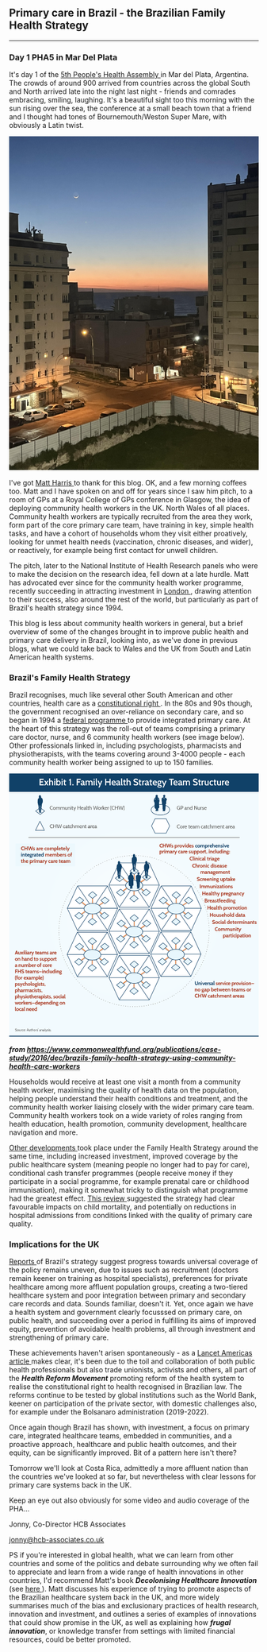 ## Primary care in Brazil - the Brazilian Family Health Strategy

---

### Day 1 PHA5 in Mar Del Plata

It's day 1 of the <a href="https://phmovement.org/pha5"> 5th People's Health Assembly <a/> in Mar del Plata, Argentina. The crowds of around 900 arrived from countries across the global South and North arrived late into the night last night - friends and comrades embracing, smiling, laughing. It's a beautiful sight too this morning with the sun rising over the sea, the conference at a small beach town that a friend and I thought had tones of Bournemouth/Weston Super Mare, with obviously a Latin twist.

![Mar Del Plata sunrise](/assets/mdp_sunrise.jpg)

I've got <a href ="https://www.imperial.ac.uk/people/m.harris"> Matt Harris <a/> to thank for this blog. OK, and a few morning coffees too. Matt and I have spoken on and off for years since I saw him pitch, to a room of GPs at a Royal College of GPs conference in Glasgow, the idea of deploying community health workers in the UK. North Wales of all places. Community health workers are typically recruited from the area they work, form part of the core primary care team, have training in key, simple health tasks, and have a cohort of households whom they visit either proatively, looking for unmet health needs (vaccination, chronic diseases, and wider), or reactively, for example being first contact for unwell children.

The pitch, later to the National Institute of Health Research panels who were to make the decision on the research idea, fell down at a late hurdle. Matt has advocated ever since for the community health worker programme, recently succeeding in attracting investment in <a href="https://www.newlocal.org.uk/articles/community-health-workers/"> London <a/>, drawing attention to their success, also around the rest of the world, but particularly as part of Brazil's health strategy since 1994.

This blog is less about community health workers in general, but a brief overview of some of the changes brought in to improve public health and primary care delivery in Brazil, looking into, as we've done in previous blogs, what we could take back to Wales and the UK from South and Latin American health systems.

### Brazil's Family Health Strategy

Brazil recognises, much like several other South American and other countries, health care as a <a href="https://histecon.fas.harvard.edu/climate-loss/brazil/index.html#:~:text=This%20right%20is%20unambiguously%20outlined,and%20equal%20access%20to%20all"> constitutional right <a/>. In the 80s and 90s though, the government recognised an over-reliance on secondary care, and so began in 1994 a <a href="https://www.commonwealthfund.org/publications/case-study/2016/dec/brazils-family-health-strategy-using-community-health-care-workers#:~:text=Brazil's%20Family%20Health%20Strategy%20started,six%20CHWs%20(Exhibit%201)."> federal programme <a/> to provide integrated primary care. At the heart of this strategy was the roll-out of teams comprising a primary care doctor, nurse, and 6 community health workers (see image below). Other professionals linked in, including psychologists, pharmacists and physiotherapists, with the teams covering around 3-4000 people - each community health worker being assigned to up to 150 families.

![Brazil primary care team](/assets/brazil_graphic.png)

***from <a href="https://www.commonwealthfund.org/publications/case-study/2016/dec/brazils-family-health-strategy-using-community-health-care-workers#:~:text=Brazil's%20Family%20Health%20Strategy%20started,six%20CHWs%20(Exhibit%201)."> https://www.commonwealthfund.org/publications/case-study/2016/dec/brazils-family-health-strategy-using-community-health-care-workers <a/>***

Households would receive at least one visit a month from a community health worker, maximising the quality of health data on the population, helping people understand their health conditions and treatment, and the community health worker liaising closely with the wider primary care team. Community health workers took on a wide variety of roles ranging from health education, health promotion, community development, healthcare navigation and more. <a href="https://journals.plos.org/plosone/article?id=10.1371/journal.pone.0182336"> 

Other developments <a/> took place under the Family Health Strategy around the same time, including increased investment, improved coverage by the public healthcare system (meaning people no longer had to pay for care), conditional cash transfer programmes (people receive money if they participate in a social programme, for example prenatal care or childhood immunisation), making it somewhat tricky to distinguish what programme had the greatest effect. <a href="https://journals.plos.org/plosone/article?id=10.1371/journal.pone.0182336"> This review <a/> suggested the strategy had clear favourable impacts on child mortality, and potentially on reductions in hospital admissions from conditions linked with the quality of primary care quality.

### Implications for the UK

<a href="https://www.commonwealthfund.org/publications/case-study/2016/dec/brazils-family-health-strategy-using-community-health-care-workers#:~:text=Brazil's%20Family%20Health%20Strategy%20started,six%20CHWs%20(Exhibit%201)."> Reports <a/> of Brazil's strategy suggest progress towards universal coverage of the policy remains uneven, due to issues such as recruitment (doctors remain keener on training as hospital specialists), preferences for private healthcare among more affluent population groups, creating a two-tiered healthcare system and poor integration between primary and secondary care records and data. Sounds familiar, doesn't it. Yet, once again we have a health system and government clearly focusssed on primary care, on public health, and succeeding over a period in fulfilling its aims of improved equity, prevention of avoidable health problems, all through investment and strengthening of primary care. 

These achievements haven't arisen spontaneously - as a <a href="https://www.thelancet.com/journals/lanam/article/PIIS2667-193X(23)00205-3/fulltext"> Lancet Americas article <a/> makes clear, it's been due to the toil and collaboration of both public health professionals but also trade unionists, activists and others, all part of the ***Health Reform Movement*** promoting reform of the health system to realise the constitutional right to health recognised in Brazilian law. The reforms continue to be tested by global institutions such as the World Bank, keener on participation of the private sector, with domestic challenges also, for example under the Bolsanaro administration (2019-2022). 

Once again though Brazil has shown, with investment, a focus on primary care, integrated healthcare teams, embedded in communities, and a proactive approach, healthcare and public health outcomes, and their equity, can be significantly improved. Bit of a pattern here isn't there?

Tomorrow we'll look at Costa Rica, admittedly a more affluent nation than the countries we've looked at so far, but nevertheless with clear lessons for primary care systems back in the UK. 

Keep an eye out also obviously for some video and audio coverage of the PHA...

Jonny, Co-Director HCB Associates

<a href="mailto:jonny@hcb-associates.co.uk
">jonny@hcb-associates.co.uk</a>

PS if you're interested in global health, what we can learn from other countries and some of the politics and debate surrounding why we often fail to appreciate and learn from a wide range of health innovations in other countries, I'd recommend Matt's book ***Decolonising Healthcare Innovation*** (see <a href="https://www.taylorfrancis.com/books/mono/10.4324/9781003301561/decolonizing-healthcare-innovation-matthew-harris"> here <a/>). Matt discusses his experience of trying to promote aspects of the Brazilian healthcare system back in the UK, and more widely summarises much of the bias and exclusionary practices of health research, innovation and investment, and outlines a series of examples of innovations that could show promise in the UK, as well as explaining how ***frugal innovation***, or knowledge transfer from settings with limited financial resources, could be better promoted.



